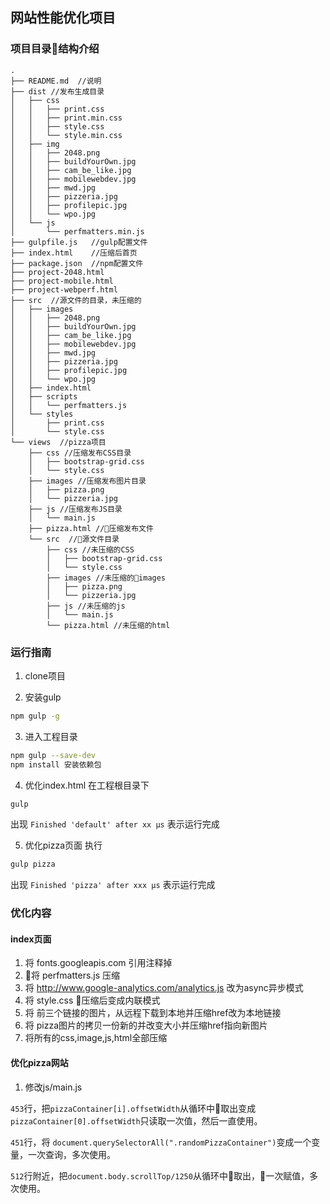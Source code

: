 ## 网站性能优化项目

### 项目目录结构介绍

```
.
├── README.md  //说明
├── dist //发布生成目录
│   ├── css
│   │   ├── print.css
│   │   ├── print.min.css
│   │   ├── style.css
│   │   └── style.min.css
│   ├── img
│   │   ├── 2048.png
│   │   ├── buildYourOwn.jpg
│   │   ├── cam_be_like.jpg
│   │   ├── mobilewebdev.jpg
│   │   ├── mwd.jpg
│   │   ├── pizzeria.jpg
│   │   ├── profilepic.jpg
│   │   └── wpo.jpg
│   └── js
│       └── perfmatters.min.js
├── gulpfile.js   //gulp配置文件
├── index.html    //压缩后首页
├── package.json  //npm配置文件
├── project-2048.html
├── project-mobile.html
├── project-webperf.html
├── src  //源文件的目录，未压缩的
│   ├── images
│   │   ├── 2048.png
│   │   ├── buildYourOwn.jpg
│   │   ├── cam_be_like.jpg
│   │   ├── mobilewebdev.jpg
│   │   ├── mwd.jpg
│   │   ├── pizzeria.jpg
│   │   ├── profilepic.jpg
│   │   └── wpo.jpg
│   ├── index.html
│   ├── scripts
│   │   └── perfmatters.js
│   └── styles
│       ├── print.css
│       └── style.css
└── views  //pizza项目
    ├── css //压缩发布CSS目录
    │   ├── bootstrap-grid.css
    │   └── style.css
    ├── images //压缩发布图片目录
    │   ├── pizza.png
    │   └── pizzeria.jpg
    ├── js //压缩发布JS目录
    │   └── main.js
    ├── pizza.html //压缩发布文件
    └── src  //源文件目录
        ├── css //未压缩的CSS
        │   ├── bootstrap-grid.css
        │   └── style.css
        ├── images //未压缩的images
        │   ├── pizza.png
        │   └── pizzeria.jpg
        ├── js //未压缩的js
        │   └── main.js
        └── pizza.html //未压缩的html
```

### 运行指南

1. clone项目

2. 安装gulp

```bash
npm gulp -g
```

3. 进入工程目录

```bash
npm gulp --save-dev
npm install 安装依赖包
```

4. 优化index.html
在工程根目录下
```bash
gulp
```
出现 `Finished 'default' after xx μs` 表示运行完成

5. 优化pizza页面
执行
```bash
gulp pizza
```
出现 `Finished 'pizza' after xxx μs` 表示运行完成


### 优化内容
#### index页面

1. 将 fonts.googleapis.com 引用注释掉
2. 将 perfmatters.js 压缩
3. 将 http://www.google-analytics.com/analytics.js 改为async异步模式
4. 将 style.css 压缩后变成内联模式
5. 将 前三个链接的图片，从远程下载到本地并压缩href改为本地链接
6. 将 pizza图片的拷贝一份新的并改变大小并压缩href指向新图片
7. 将所有的css,image,js,html全部压缩

#### 优化pizza网站

1. 修改js/main.js

`453`行，把`pizzaContainer[i].offsetWidth`从循环中取出变成`pizzaContainer[0].offsetWidth`只读取一次值，然后一直使用。

 `451`行，将 `document.querySelectorAll(".randomPizzaContainer")`变成一个变量，一次查询，多次使用。

 `512`行附近，把`document.body.scrollTop/1250`从循环中取出，一次赋值，多次使用。

